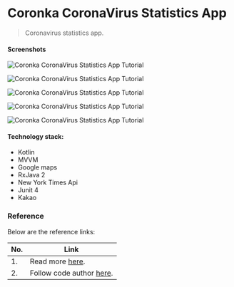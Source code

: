 # Coronka CoronaVirus Statistics App

>  Coronavirus statistics app.

#### Screenshots

![Coronka CoronaVirus Statistics App Tutorial](https://github.com/arsvechkarev/Coronka/raw/master/screenshots/screenshot_1.png)

![Coronka CoronaVirus Statistics App Tutorial](https://github.com/arsvechkarev/Coronka/raw/master/screenshots/screenshot_2.png)

![Coronka CoronaVirus Statistics App Tutorial](https://github.com/arsvechkarev/Coronka/raw/master/screenshots/screenshot_3.png)

![Coronka CoronaVirus Statistics App Tutorial](https://github.com/arsvechkarev/Coronka/raw/master/screenshots/screenshot_4.png)

![Coronka CoronaVirus Statistics App Tutorial](https://github.com/arsvechkarev/Coronka/raw/master/screenshots/screenshot_5.png)


#### Technology stack:

- Kotlin
- MVVM
- Google maps
- RxJava 2
- New York Times Api
- Junit 4
- Kakao


<!--more-->

### Reference

Below are the reference links:

|No.|Link|
|--|---|
|1.|Read more [here](https://github.com/arsvechkarev/Coronka).|
|2.|Follow code author [here](https://github.com/arsvechkarev).|
